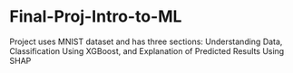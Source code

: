 # Final-Proj-Intro-to-ML
Project uses MNIST dataset and has three sections: Understanding Data, Classification Using XGBoost, and Explanation of Predicted Results Using SHAP
